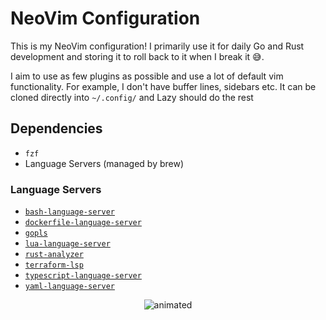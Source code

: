# NeoVim Configuration
This is my NeoVim configuration! I primarily use it for daily Go and Rust development and storing it to roll back to it when I break it 😅. 

I aim to use as few plugins as possible and use a lot of default vim functionality. For example, I don't have buffer lines, sidebars etc. It can be cloned directly into `~/.config/` and Lazy should do the rest 

## Dependencies

* `fzf`
* Language Servers (managed by brew)

### Language Servers

* [`bash-language-server`](https://formulae.brew.sh/formula/bash-language-server#default)
* [`dockerfile-language-server`](https://formulae.brew.sh/formula/dockerfile-language-server#default)
* [`gopls`](https://formulae.brew.sh/formula/gopls#default)
* [`lua-language-server`](https://formulae.brew.sh/formula/lua-language-server#default)
* [`rust-analyzer`](https://formulae.brew.sh/formula/rust-analyzer#default)
* [`terraform-lsp`](https://formulae.brew.sh/formula/terraform-lsp#default)
* [`typescript-language-server`](https://formulae.brew.sh/formula/typescript-language-server#default)
* [`yaml-language-server`](https://formulae.brew.sh/formula/yaml-language-server#default)

<p align="center">
  <img src="https://media.giphy.com/media/1BXa2alBjrCXC/giphy.gif" alt="animated" />
</p>
